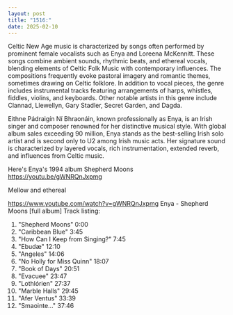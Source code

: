 ```yaml
---
layout: post
title: "1516:"
date: 2025-02-10
---
```


Celtic New Age music is characterized by songs often performed by prominent female vocalists such as Enya and Loreena McKennitt. These songs combine ambient sounds, rhythmic beats, and ethereal vocals, blending elements of Celtic Folk Music with contemporary influences. The compositions frequently evoke pastoral imagery and romantic themes, sometimes drawing on Celtic folklore. In addition to vocal pieces, the genre includes instrumental tracks featuring arrangements of harps, whistles, fiddles, violins, and keyboards. Other notable artists in this genre include Clannad, Llewellyn, Gary Stadler, Secret Garden, and Dagda.

Eithne Pádraigín Ní Bhraonáin, known professionally as Enya, is an Irish singer and composer renowned for her distinctive musical style. With global album sales exceeding 90 million, Enya stands as the best-selling Irish solo artist and is second only to U2 among Irish music acts. Her signature sound is characterized by layered vocals, rich instrumentation, extended reverb, and influences from Celtic music.

Here's Enya's 1994 album Shepherd Moons 
https://youtu.be/gWNRQnJxpmg

Mellow and ethereal

https://www.youtube.com/watch?v=gWNRQnJxpmg
Enya - Shepherd Moons [full album]
Track listing:
1. "Shepherd Moons" 0:00
2. "Caribbean Blue" 3:45
3. "How Can I Keep from Singing?" 7:45
4. "Ebudæ" 12:10
5. "Angeles" 14:06
6. "No Holly for Miss Quinn" 18:07
7. "Book of Days" 20:51
8. "Evacuee" 23:47
9. "Lothlórien" 27:37
10. "Marble Halls" 29:45
11. "Afer Ventus" 33:39
12. "Smaointe..." 37:46

